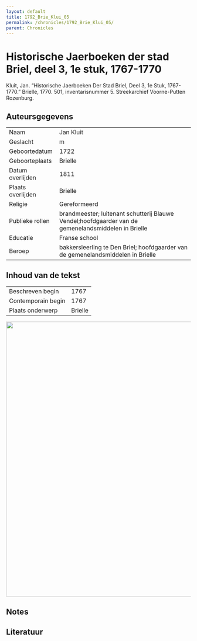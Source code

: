 ```yaml
---
layout: default
title: 1792_Brie_Klui_05
permalink: /chronicles/1792_Brie_Klui_05/
parent: Chronicles
--- 
```



# Historische Jaerboeken der stad Briel, deel 3, 1e stuk, 1767-1770 

Kluit, Jan. “Historische Jaerboeken Der Stad Briel, Deel 3, 1e Stuk, 1767-1770.” Brielle, 1770. 501, inventarisnummer 5. Streekarchief Voorne-Putten Rozenburg. 

## Auteursgegevens 

| | | 
| --------------- | --------------- | 
| Naam | Jan Kluit | 
| Geslacht | m | 
 | Geboortedatum | 1722 | 
| Geboorteplaats | Brielle | 
| Datum overlijden | 1811 | 
| Plaats overlijden | Brielle | 
| Religie | Gereformeerd | 
| Publieke rollen | brandmeester; luitenant schutterij Blauwe Vendel;hoofdgaarder van de gemenelandsmiddelen in Brielle | 
| Educatie | Franse school | 
| Beroep | bakkersleerling te Den Briel; hoofdgaarder van de gemenelandsmiddelen in Brielle | 

## Inhoud van de tekst 

| | | 
| --------------- | --------------- | 
| Beschreven begin | 1767 | 
| Contemporain begin | 1767 | 
| Plaats onderwerp | Brielle | 

[<img src="..\..\barplots_chronicles\1792_Brie_Klui_05.jpg" width="750"/>](..\..\barplots_chronicles\1792_Brie_Klui_05.jpg) 

## Notes 

## Literatuur 

